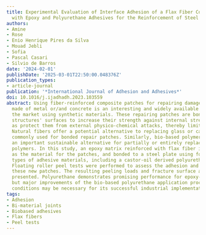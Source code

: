 ```yaml
---
title: Experimental Evaluation of Interface Adhesion of a Flax Fiber Composite Patch
  with Epoxy and Polyurethane Adhesives for the Reinforcement of Steel Structures
authors:
- Amine
- Rose
- Enio Henrique Pires da Silva
- Mouad Jebli
- Sofia
- Pascal Casari
- Silvio de Barros
date: '2024-02-01'
publishDate: '2025-03-01T22:50:00.048376Z'
publication_types:
- article-journal
publication: '*International Journal of Adhesion and Adhesives*'
doi: 10.1016/j.ijadhadh.2023.103559
abstract: Using fiber-reinforced composite patches for repairing damaged structures
  made of metal or/and concrete is an interesting and widely available solution on
  the market using synthetic materials. These repairing patches are bonded on the
  structures' surfaces to increase their strength against internal stresses, as well
  as protect them from external physico-chemical attacks, thereby limiting crack propagation.
  Natural fibers offer a potential alternative to replacing glass or carbon fibers
  commonly used for bonded repair patches. Similarly, bio-based polymers represent
  an important sustainable alternative for partially or entirely replacing the petroleum-based
  polymers. In this study, an epoxy matrix reinforced with flax fiber is proposed
  as the material for the patches, and bonded to a steel plate using four different
  types of adhesive materials, including a castor-oil derived polyurethane resin.
  Floating roller peel tests were performed to assess the adhesion and viability of
  these new patches. The resulting peeling loads and fracture surface analysis are
  presented. Polyurethane demonstrates promising performance for epoxy-to-steel joints,
  but major improvements of the bio-based polyurethane application process and curing
  conditions may be necessary for its successful industrial implementation.
tags:
- Adhesion
- Bi-material joints
- Biobased adhesives
- Flax fibers
- Peel tests
---
```

